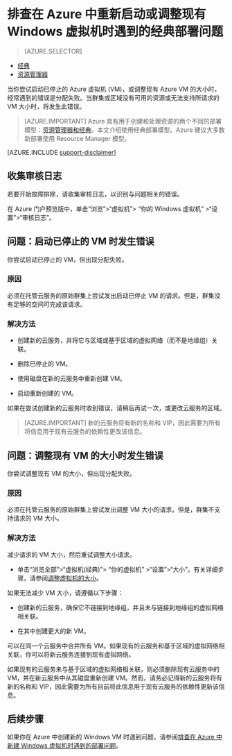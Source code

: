<!-- Ibiza Portal: tested -->

<properties
   pageTitle="VM 重新启动或大小调整问题 | Azure"
   description="排查在 Azure 中重新启动或调整现有 Windows 虚拟机时遇到的经典部署问题"
   services="virtual-machines-windows"
   documentationCenter=""
   authors="Deland-Han"
   manager="felixwu"
   editor=""
   tags="top-support-issue"/>

<tags
	ms.service="virtual-machines-windows"
	ms.date="06/16/2016"
	wacn.date="07/25/2016"/>

# 排查在 Azure 中重新启动或调整现有 Windows 虚拟机时遇到的经典部署问题

> [AZURE.SELECTOR]
- [经典](/documentation/articles/virtual-machines-windows-classic-restart-resize-error-troubleshooting/)
- [资源管理器](/documentation/articles/virtual-machines-windows-restart-resize-error-troubleshooting/)

当你尝试启动已停止的 Azure 虚拟机 (VM)，或调整现有 Azure VM 的大小时，经常遇到的错误是分配失败。当群集或区域没有可用的资源或无法支持所请求的 VM 大小时，将发生此错误。

> [AZURE.IMPORTANT] Azure 具有用于创建和处理资源的两个不同的部署模型：[资源管理器和经典](/documentation/articles/resource-manager-deployment-model/)。本文介绍使用经典部署模型。Azure 建议大多数新部署使用 Resource Manager 模型。

[AZURE.INCLUDE [support-disclaimer](../../includes/support-disclaimer.md)]

## 收集审核日志

若要开始故障排除，请收集审核日志，以识别与问题相关的错误。

在 Azure 门户预览版中，单击“浏览”>“虚拟机”> “你的 Windows 虚拟机” >“设置”>“审核日志”。

## 问题：启动已停止的 VM 时发生错误

你尝试启动已停止的 VM，但出现分配失败。

### 原因

必须在托管云服务的原始群集上尝试发出启动已停止 VM 的请求。但是，群集没有足够的空间可完成该请求。

### 解决方法

* 创建新的云服务，并将它与区域或基于区域的虚拟网络（而不是地缘组）关联。

* 删除已停止的 VM。

* 使用磁盘在新的云服务中重新创建 VM。

* 启动重新创建的 VM。

如果在尝试创建新的云服务时收到错误，请稍后再试一次，或更改云服务的区域。

> [AZURE.IMPORTANT] 新的云服务将有新的名称和 VIP，因此需要为所有将信息用于现有云服务的依赖性更改该信息。

## 问题：调整现有 VM 的大小时发生错误

你尝试调整现有 VM 的大小，但出现分配失败。

### 原因

必须在托管云服务的原始群集上尝试发出调整 VM 大小的请求。但是，群集不支持请求的 VM 大小。

### 解决方法

减少请求的 VM 大小，然后重试调整大小请求。

* 单击“浏览全部”>“虚拟机(经典)”> “你的虚拟机” >“设置”>“大小”。有关详细步骤，请参阅[调整虚拟机的大小](https://msdn.microsoft.com/zh-cn/library/dn168976.aspx)。

如果无法减少 VM 大小，请遵循以下步骤：

  * 创建新的云服务，确保它不链接到地缘组，并且未与链接到地缘组的虚拟网络相关联。

  * 在其中创建更大的新 VM。

可以在同一个云服务中合并所有 VM。如果现有的云服务和基于区域的虚拟网络相关联，你可以将新云服务连接到现有虚拟网络。

如果现有的云服务未与基于区域的虚拟网络相关联，则必须删除现有云服务中的 VM，并在新云服务中从其磁盘重新创建 VM。然而，请务必记得新的云服务将有新的名称和 VIP，因此需要为所有目前将此信息用于现有云服务的依赖性更新该信息。

## 后续步骤

如果你在 Azure 中创建新的 Windows VM 时遇到问题，请参阅[排查在 Azure 中新建 Windows 虚拟机时遇到的部署问题](/documentation/articles/virtual-machines-windows-troubleshoot-deployment-new-vm/)。

<!---HONumber=Mooncake_0718_2016-->